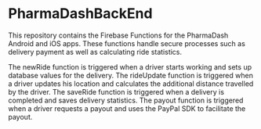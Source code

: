 # PharmaDashBackEnd

This repository contains the Firebase Functions for the PharmaDash Android and iOS apps. These functions handle secure processes such as delivery payment as well as calculating ride statistics.

The newRide function is triggered when a driver starts working and sets up database values for the delivery. The rideUpdate function is triggered when a driver updates his location and calculates the additional distance travelled by the driver. The saveRide function is triggered when a delivery is completed and saves delivery statistics. The payout function is triggered when a driver requests a payout and uses the PayPal SDK to facilitate the payout.
